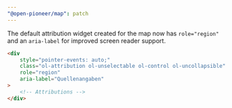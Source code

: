 ```yaml
---
"@open-pioneer/map": patch
---
```


The default attribution widget created for the map now has `role="region"` and an `aria-label` for improved screen reader support.

```html
<div
    style="pointer-events: auto;"
    class="ol-attribution ol-unselectable ol-control ol-uncollapsible"
    role="region"
    aria-label="Quellenangaben"
>
    <!-- Attributions -->
</div>
```
